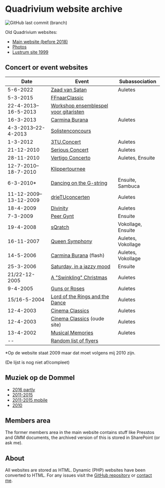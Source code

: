 # Quadrivium website archive

![GitHub last commit (branch)](https://img.shields.io/github/last-commit/mhvis/q-wayback/gh-pages?label=last%20update)

Old Quadrivium websites:

* [Main website (before 2018)](./www.esmgquadrivium.nl/index.html)
* [Photos](./www.esmgquadrivium.nl/activiteiten/fotos/album/index.html)
* [Lustrum site 1999](./www.esmgquadrivium.nl/lubo/index.html)

## Concert or event websites

Date | Event | Subassociation
---- | ----- | --------------
5-6-2022 | [Zaad van Satan](./www.zaadvansatan.nl/index.html) | Auletes
5-3-2015 | [FFnaarClassic](./www.studentenmuziek.nl/ffnaarclassic/index.html)
22-4-2013–16-5-2013 | [Workshop ensemblespel voor gitaristen](./www.studentenmuziek.nl/gitaar/index.html)
16-3-2013 | [Carmina Burana](./www.studentenmuziek.nl/carminaburana.html) | Auletes
4-3-2013–22-4-2013 | [Solistenconcours](./www.studentenmuziek.nl/solist.html)
1-3-2012 | [3TU.Concert](./www.studentenmuziek.nl/3tu/index.php.html) | Auletes
21-12-2010 | [Serious Concert](./www.studentenmuziek.nl/seriousconcert/index.html) | Auletes
28-11-2010 | [Vertigo Concerto](./www.studentenmuziek.nl/vertigoconcerto/index.html) | Auletes, Ensuite
12-7-2010–18-7-2010 | [Klippertournee](./www.studentenmuziek.nl/klippertournee.html)
6-3-2010* | [Dancing on the G-string](./www.studentenmuziek.nl/dancing/index.html) | Ensuite, Sambuca
11-12-2009–13-12-2009 | [drieTUconcerten](./www.studentenmuziek.nl/drieTU/index.html) | Auletes
18-4-2009 | [Divinity](./www.studentenmuziek.nl/divinity.html) | Auletes
7-3-2009 | [Peer Gynt](./www.studentenmuziek.nl/peergynt/index.php.html) | Ensuite
19-4-2008 | [sQratch](./www.studentenmuziek.nl/sqratch2008.html) | Vokollage, Ensuite
16-11-2007 | [Queen Symphony](./www.studentenmuziek.nl/queen/index.html) | Auletes, Vokollage
14-5-2006 | [Carmina Burana](./www.studentenmuziek.nl/carminaburana2006/index.html) (flash) | Auletes, Vokollage
25-3-2006 | [Saturday, in a jazzy mood](./www.studentenmuziek.nl/saturday.html) | Ensuite
21/22-12-2005 | [A "Swinkling" Christmas](./www.studentenmuziek.nl/kerstconcert.html) | Auletes
9-4-2005 | [Guns or Roses](./www.studentenmuziek.nl/gunsorroses/index.html) | Auletes
15/16-5-2004 | [Lord of the Rings and the Dance](./www.studentenmuziek.nl/lords.html) | Auletes
12-4-2003 | [Cinema Classics](./www.studentenmuziek.nl/cinemaclassics/home.php.html) | Auletes
12-4-2003 | [Cinema Classics](./www.studentenmuziek.nl/cinemaclassics/oudesite/index.html) (oude site) | Auletes
13-4-2002 | [Musical Memories](./www.studentenmuziek.nl/musicalmemories.html) | Auletes
-- | [Random list of flyers](https://github.com/mhvis/q-wayback/tree/gh-pages/www.studentenmuziek.nl/flyers) |


*Op de website staat 2009 maar dat moet volgens mij 2010 zijn.

(De lijst is nog niet af/compleet)

## Muziek op de Dommel

* [2016 partly](./modd2016/index.html)
* [2011-2015](./modd2010-2015/index.html)
* [2011-2015 mobile](./modd2010-2015/m.html)
* [2010](./modd2010-2015/2010/index.html)

## Members area

The former members area in the main website contains stuff like Presstos and
GMM documents, the archived version of this is stored in SharePoint (or ask me).

## About

All websites are stored as HTML. Dynamic (PHP) websites have been converted to HTML. For any issues visit the
[GitHub repository](https://github.com/mhvis/q-wayback/tree/gh-pages) or
[contact me](https://github.com/mhvis).
